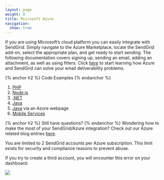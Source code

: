 ```yaml
---
layout: page
weight: 0
title: Microsoft Azure
navigation:
  show: true
---
```


If you are using Microsoft’s cloud platform you can easily integrate with SendGrid. Simply navigate to the Azure Marketplace, locate the SendGrid add-on, select the appropriate plan, and get ready to start sending. The following documentation covers signing up, sending an email, adding an attachment, as well as using filters. Click [here](http://azure.microsoft.com/en-us/documentation/articles/sendgrid-dotnet-how-to-send-email/) to start learning how Azure and SendGrid can solve your email deliverability problems.

{% anchor h2 %}
Code Examples
{% endanchor %}

1. [PHP](http://azure.microsoft.com/en-us/documentation/articles/store-sendgrid-php-how-to-send-email/)
2. [Node.js](http://azure.microsoft.com/en-us/documentation/articles/store-sendgrid-nodejs-how-to-send-email/)
3. [.NET](http://azure.microsoft.com/en-us/documentation/articles/sendgrid-dotnet-how-to-send-email/)
4. [Java](http://azure.microsoft.com/en-us/documentation/articles/store-sendgrid-java-how-to-send-email/)
5. [Java]({{root_url}}/Integrate/Tutorials/WindowsAzure.html) via an Azure webpage
6. [Mobile Services](http://azure.microsoft.com/en-us/documentation/articles/store-sendgrid-mobile-services-send-email-scripts/)

{% anchor h2 %}
Still have questions?
{% endanchor %}
Wondering how to make the most of your SendGrid/Azure integration? Check out our Azure related blog entries [here]({{site.blog_url}}/?s=Azure&submit=).

You are limited to 2 SendGrid accounts per Azure subscription. This limit exists for security and compliance reasons to prevent abuse.

If you try to create a third account, you will encounter this error on your dashboard:

![]({{root_url}}/images/azure_account_error.png)
